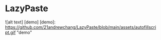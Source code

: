# LazyPaste

![alt text] [demo]
[demo]: https://github.com/21andrewchang/LazyPaste/blob/main/assets/autofillscript.gif "demo"
